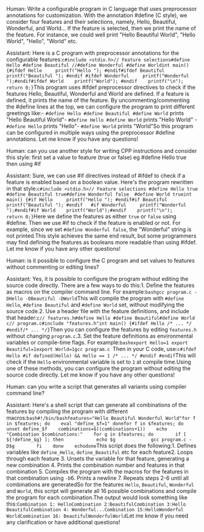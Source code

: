 

Human: Write a configurable program in C language that uses preprocessor annotations for customization. With the annotation #define (C style), we consider four features and their selections, namely, Hello, Beautiful, Wonderful, and World... If the feature is selected, then we print the name of the feature. For instance, we could well print "Hello Beautiful World", "Hello World", "Hello", "World" etc.

Assistant:  Here is a C program with preprocessor annotations for the configurable features:```c#include <stdio.h>// Feature selections#define Hello #define Beautiful //#define Wonderful #define Worldint main() {#ifdef Hello     printf("Hello "); #endif#ifdef Beautiful     printf("Beautiful "); #endif #ifdef Wonderful     printf("Wonderful ");#endif#ifdef World    printf("World"); #endif    printf("\n");    return 0;}```This program uses #ifdef preprocessor directives to check if the features Hello, Beautiful, Wonderful and World are defined. If a feature is defined, it prints the name of the feature. By uncommenting/commenting the #define lines at the top, we can configure the program to print different greetings like:- `#define Hello #define Beautiful #define World` prints "Hello Beautiful World"- `#define Hello #define World` prints "Hello World" - `#define Hello` prints "Hello"- `#define World` prints "World"So this program can be configured in multiple ways using the preprocessor #define annotations. Let me know if you have any questions!

Human: can you use another style for writing CPP instructions and consider this style: first set a value to feature (true or false) eg #define Hello true then using #if

Assistant:  Sure, we can use #if directives instead of #ifdef to check if a feature is enabled based on a boolean value. Here's the program rewritten in that style:```c#include <stdio.h>// Feature selections #define Hello true #define Beautiful true#define Wonderful false  #define World trueint main() {#if Hello     printf("Hello "); #endif#if Beautiful    printf("Beautiful "); #endif   #if Wonderful     printf("Wonderful ");#endif#if World    printf("World");#endif    printf("\n");    return 0;}```Here we define the features as either `true` or `false` using #define. Then we use #if to check if the feature is enabled or not. For example, since we set `#define Wonderful false`, the "Wonderful" string is not printed.This style achieves the same end result, but some programmers may find defining the features as booleans more readable than using #ifdef. Let me know if you have any other questions!

Human: is it possible to configure the C program and set values to features without commenting or editing lines?

Assistant:  Yes, it is possible to configure the program without editing the source code directly. There are a few ways to do this:1. Define the features as macros on the compiler command line. For example:```bashgcc program.c -DHello -DBeautiful -DWorld```This will compile the program with `#define Hello`, `#define Beautiful` and `#define World` set, without modifying the source code.2. Use a header file with the feature definitions, and include that header:```c// features.h#define Hello #define Beautiful#define World``` ```c// program.c#include "features.h"int main() {#ifdef Hello /* ... */ #endif/* ... */}```Then you can configure the features by editing `features.h` without changing `program.c`.3. Set the feature definitions as environmental variables or compile-time flags. For example:```bashexport Hello=1 export Beautiful=1export World=1gcc program.c ```Then in your C code, use:```c#ifdef Hello #if defined(Hello) && Hello == 1 /* ... */ #endif #endif```This will check if the `Hello` environmental variable is set to `1` at compile time.Using one of these methods, you can configure the program without editing the source code directly. Let me know if you have any other questions!

Human: can you write a script that generates all variants using compiler command line?

Assistant:  Here's a shell script that can generate all combinations of the features by compiling the program with different macros:```bash#!/bin/bashfeatures="Hello Beautiful Wonderful World"for f in $features; do    eval "define_$f=1" donefor f in $features; do    unset define_$f    combinations=$((combinations+1))    echo "Combination $combinations:"    for g in $features; do        if [ ${!define_$g} ]; then            echo $g             gcc program.c -D$g        fi    done    echodone```This script does the following:1. Defines variables like `define_Hello`, `define_Beautiful` etc for each feature2. Loops through each feature 3. Unsets the variable for that feature, generating a new combination 4. Prints the combination number and features in that combination 5. Compiles the program with the macros for the features in that combination using `-D`6. Prints a newline 7. Repeats steps 2-6 until all combinations are generatedSo for the features `Hello`, `Beautiful`, `Wonderful` and `World`, this script will generate all 16 possible combinations and compile the program for each combination.The output would look something like this:```Combination 1: HelloCombination 2:BeautifulCombination 3:Hello BeautifulCombination 4: Wonderful...Combination 15:HelloWonderful WorldCombination 16: BeautifulWonderfulWorld```Let me know if you need any clarification or have additional questions!
